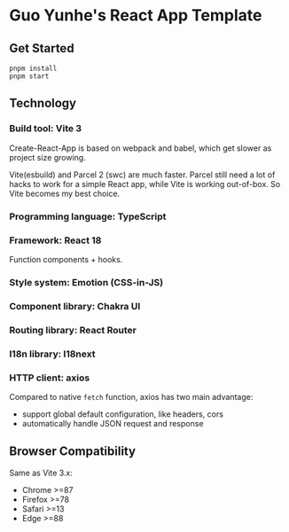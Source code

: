 # Guo Yunhe's React App Template

## Get Started

```
pnpm install
pnpm start
```

## Technology

### Build tool: Vite 3

Create-React-App is based on webpack and babel, which get slower as project size growing.

Vite(esbuild) and Parcel 2 (swc) are much faster. Parcel still need a lot of hacks to work for a simple React app, while Vite is working out-of-box. So Vite becomes my best choice.

### Programming language: TypeScript

### Framework: React 18

Function components + hooks.

### Style system: Emotion (CSS-in-JS)

### Component library: Chakra UI

### Routing library: React Router

### I18n library: I18next

### HTTP client: axios

Compared to native `fetch` function, axios has two main advantage:

- support global default configuration, like headers, cors
- automatically handle JSON request and response

## Browser Compatibility

Same as Vite 3.x:

- Chrome >=87
- Firefox >=78
- Safari >=13
- Edge >=88
